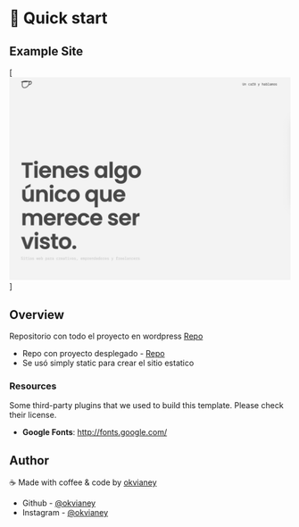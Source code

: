 # 🚀 Quick start

## Example Site
[![](screenshots.png)]

## Overview
Repositorio con todo el proyecto en wordpress [Repo](https://github.com/okvianey/flatlatte-wp)
* Repo con proyecto desplegado - [Repo](https://github.com/okvianey/flatlatte-website)
* Se usó simply static para crear el sitio estatico


<!-- resources -->
### Resources
Some third-party plugins that we used to build this template. Please check their license.

* **Google Fonts**: <http://fonts.google.com/>

## Author

☕️ Made with coffee & code by [okvianey](https://okvianey.github.io)
- Github - [@okvianey](https://github.com/okvianey)
- Instagram - [@okvianey](https://instagram.com/okvianey)